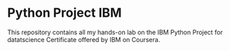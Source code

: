 <h1>Python Project IBM</h1>
<p>This repository contains all my hands-on lab on the IBM Python Project for datatscience Certificate offered by IBM on Coursera.</p>
